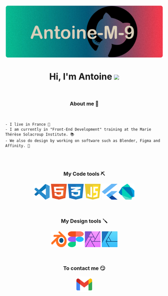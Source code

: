 <img src="logoCode/banniereGithub.svg" alt="Banniere Github">

<h1 align="center"> Hi, I'm Antoine <img src="https://c.tenor.com/SNL9_xhZl9oAAAAi/waving-hand-joypixels.gif" width="30px"> </h1>

<br>

<h3 align="center"> About me 👀 </h2>

<br>

    - I live in France 🍞
    - I am currently in "Front-End Development" training at the Marie Thérèse Solacroup Institute. 📚
    - We also do design by working on software such as Blender, Figma and Affinity. 🎨

<br>
<br>

<h3 align="center"> My Code tools ⛏ </h3>
<p align="center">
  <img src="logoCode/visualStudioCode.svg" alt="logo Visual Studio Code" width="50" height="50">
  <img src="logoCode/html5.svg" alt="logo HTML 5" width="50" height="50">
  <img src="logoCode/css3.svg" alt="logo CSS 3" width="50" height="50">
  <img src="logoCode/javascript1.svg" alt="logo Javascript" width="50" height="50">
  <img src="logoCode/flutter.svg" alt="logo Flutter" width="50" height="50">
  <img src="logoCode/dart.svg" alt="logo Dart" width="50" height="50">  
</p>

<br>

<h3 align="center"> My Design tools 🪛 </h3> 
<p align="center">
  <img src="logoCode/blender2.svg" alt="logo Blender" width="50" height="50">
  <img src="logoCode/figma1.svg" alt="logo Figma" width="50" height="50">
  <img src="logoCode/affinityPhoto.svg" alt="logo Affinity Photo" width="50" height="50">
  <img src="logoCode/affinityDesign.svg" alt="logo Affinity Design" width="50" height="50">
</p>

<br>

<h3 align="center"> To contact me 😏 </h3>
<p align="center"> 
  <a href="mailto:mounier.antoine123@gmail.com"><img src="logoCode/gmail.svg" alt="logo Gmail" width="50" height="50"> 
</p>
